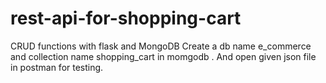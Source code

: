 # rest-api-for-shopping-cart
CRUD functions with flask and MongoDB
Create a db name e_commerce and collection name shopping_cart in momgodb .
And open given json file in postman for testing.
